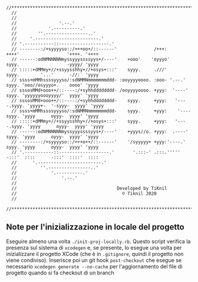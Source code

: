 ```
  //****************************************************************************************************
  //
  //
  //                '.--.'
  //            '.----------.'
  //        ''.----------------..'
  //     '.------------------------.'
  // '.-----------::-------------------.'
  // --------:/+syyyyso::/+++oo+/::------'              /+++:         ++++'                  '++++. '++++
  // ------:odNMNNNNNmyssyyyssssyys+/----'    +ooo'    'oyyyo'        syyy.                  -yyyy/ 'yyyy
  // :::::+dMMmy+//+ssyysshhy+//+osys+:::'    syyy.     .///'         syyy.        '...'      -//:  'yyyy
  // ssss+mMMhssssyyyso/:sdNMMNmmmmmmmddd- :ooyyyyoooo. :ooo- '.--.'  syyy. 'ooo//osyyyo+.    oooo' 'yyyy
  // sssosMMd+ooo++/::----:/+syhhdddddddd- /ooyyyyoooo. +yyy:  '----' syyy. 'yyyyyyoooyyyy/'  yyyy' 'yyyy
  // sssosMMd+ooo++/::----:/+syhhdddddddd-    syyy.     +yyy:   '----.syyy. 'yyyy+-  '-syyy-  yyyy' 'yyyy
  // ssss+mMMhssssyyyso/:sdNMMNmmmmmmmddd-    syyy.     +yyy:    '----syyy. 'yyyy      oyyy-  yyyy' 'yyyy
  // :::::+dMMmy+//+ssyysshhy+//+osys+:::'    syyy.     +yyy:   '----.syyy. 'yyyy      oyyy-  yyyy' 'yyyy
  // ------:odNMNNNNNmyssyyyssssyys+/----'    +yyys//o. +yyy:  .----' syyy. 'yyyy      oyyy-  yyyy' 'yyyy
  // --------:/+syyyyso::/+++o++/::------'    '/syyyyy+ +yyy:'----.'  syyy. 'yyyy      oyyy-  yyyy' 'yyyy
  // '.-----------::-------------------.'       '.:::-' .:::.'''''    -:::'  ::::      -:::'  ::::'  ::::
  //      '.------------------------.'
  //         ''.----------------..'
  //             '.----------.'
  //                 '.--.'
  //
  //                                  	  Developed by TiKnil
  //                                       	© Tiknil 2020
  //
  //****************************************************************************************************
```

## Note per l'inizializzazione in locale del progetto

Eseguire almeno una volta `./init-proj-locally.rb`. Questo script verifica la presenza sul sistema di `xcodegen` e, se presente, lo esegue una volta per inizializzare il progetto XCode (che è in `.gitignore`, quindi il progetto non viene condiviso).
Inserisce poi un git hook `post-checkout` che esegue se necessario `xcodegen generate --no-cache` per l'aggiornamento del file di progetto quando si fa checkout di un branch
